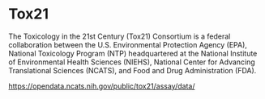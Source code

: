 # Tox21

The Toxicology in the 21st Century (Tox21) Consortium is a federal collaboration between the U.S. Environmental Protection Agency (EPA), National Toxicology Program (NTP) headquartered at the National Institute of Environmental Health Sciences (NIEHS), National Center for Advancing Translational Sciences (NCATS), and Food and Drug Administration (FDA).

https://opendata.ncats.nih.gov/public/tox21/assay/data/